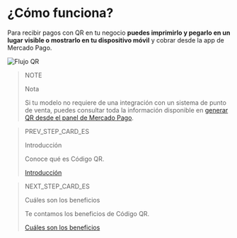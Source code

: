 # ¿Cómo funciona?

Para recibir pagos con QR en tu negocio **puedes imprimirlo y pegarlo en un lugar visible o mostrarlo en tu dispositivo móvil** y cobrar desde la app de Mercado Pago.

![Flujo QR](/images/mobile/qr_flujo.es.png)

> NOTE
> 
> Nota
> 
> Si tu modelo no requiere de una integración con un sistema de punto de venta,  puedes consultar toda la información disponible en [generar QR desde el panel de Mercado Pago](/developers/es/docs/qr-code/integrations-front). 

> PREV_STEP_CARD_ES
>
> Introducción
>
> Conoce qué es Código QR.
>
> [Introducción](/developers/es/docs/qr-code/introduction)

> NEXT_STEP_CARD_ES
>
> Cuáles son los beneficios
>
> Te contamos los beneficios de Código QR.
>
> [Cuáles son los beneficios](/developers/es/docs/qr-code/introduction/benefits)